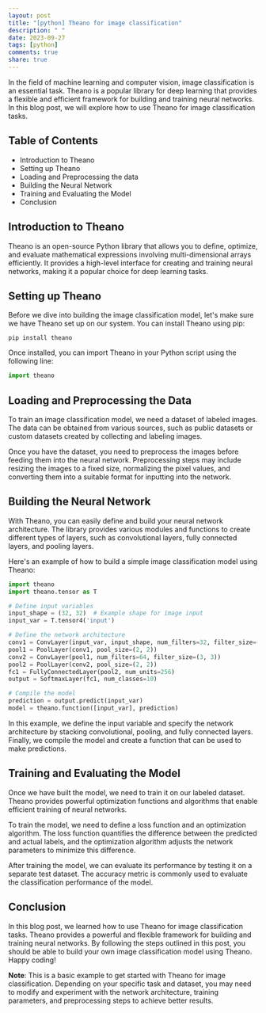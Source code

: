 ```yaml
---
layout: post
title: "[python] Theano for image classification"
description: " "
date: 2023-09-27
tags: [python]
comments: true
share: true
---
```


In the field of machine learning and computer vision, image classification is an essential task. Theano is a popular library for deep learning that provides a flexible and efficient framework for building and training neural networks. In this blog post, we will explore how to use Theano for image classification tasks.

## Table of Contents
- Introduction to Theano
- Setting up Theano
- Loading and Preprocessing the data
- Building the Neural Network
- Training and Evaluating the Model
- Conclusion

## Introduction to Theano
Theano is an open-source Python library that allows you to define, optimize, and evaluate mathematical expressions involving multi-dimensional arrays efficiently. It provides a high-level interface for creating and training neural networks, making it a popular choice for deep learning tasks.

## Setting up Theano
Before we dive into building the image classification model, let's make sure we have Theano set up on our system. You can install Theano using pip:

```
pip install theano
```

Once installed, you can import Theano in your Python script using the following line:

```python
import theano
```

## Loading and Preprocessing the Data
To train an image classification model, we need a dataset of labeled images. The data can be obtained from various sources, such as public datasets or custom datasets created by collecting and labeling images.

Once you have the dataset, you need to preprocess the images before feeding them into the neural network. Preprocessing steps may include resizing the images to a fixed size, normalizing the pixel values, and converting them into a suitable format for inputting into the network.

## Building the Neural Network
With Theano, you can easily define and build your neural network architecture. The library provides various modules and functions to create different types of layers, such as convolutional layers, fully connected layers, and pooling layers.

Here's an example of how to build a simple image classification model using Theano:

```python
import theano
import theano.tensor as T

# Define input variables
input_shape = (32, 32)  # Example shape for image input
input_var = T.tensor4('input')

# Define the network architecture
conv1 = ConvLayer(input_var, input_shape, num_filters=32, filter_size=(3, 3))
pool1 = PoolLayer(conv1, pool_size=(2, 2))
conv2 = ConvLayer(pool1, num_filters=64, filter_size=(3, 3))
pool2 = PoolLayer(conv2, pool_size=(2, 2))
fc1 = FullyConnectedLayer(pool2, num_units=256)
output = SoftmaxLayer(fc1, num_classes=10)

# Compile the model
prediction = output.predict(input_var)
model = theano.function([input_var], prediction)
```

In this example, we define the input variable and specify the network architecture by stacking convolutional, pooling, and fully connected layers. Finally, we compile the model and create a function that can be used to make predictions.

## Training and Evaluating the Model
Once we have built the model, we need to train it on our labeled dataset. Theano provides powerful optimization functions and algorithms that enable efficient training of neural networks.

To train the model, we need to define a loss function and an optimization algorithm. The loss function quantifies the difference between the predicted and actual labels, and the optimization algorithm adjusts the network parameters to minimize this difference.

After training the model, we can evaluate its performance by testing it on a separate test dataset. The accuracy metric is commonly used to evaluate the classification performance of the model.

## Conclusion
In this blog post, we learned how to use Theano for image classification tasks. Theano provides a powerful and flexible framework for building and training neural networks. By following the steps outlined in this post, you should be able to build your own image classification model using Theano. Happy coding!

**Note**: This is a basic example to get started with Theano for image classification. Depending on your specific task and dataset, you may need to modify and experiment with the network architecture, training parameters, and preprocessing steps to achieve better results.